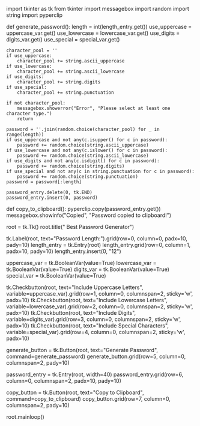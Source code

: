 import tkinter as tk
from tkinter import messagebox
import random
import string
import pyperclip

def generate_password():
    length = int(length_entry.get())
    use_uppercase = uppercase_var.get()
    use_lowercase = lowercase_var.get()
    use_digits = digits_var.get()
    use_special = special_var.get()

    character_pool = ''
    if use_uppercase:
        character_pool += string.ascii_uppercase
    if use_lowercase:
        character_pool += string.ascii_lowercase
    if use_digits:
        character_pool += string.digits
    if use_special:
        character_pool += string.punctuation

    if not character_pool:
        messagebox.showerror("Error", "Please select at least one character type.")
        return

    password = ''.join(random.choice(character_pool) for _ in range(length))
    if use_uppercase and not any(c.isupper() for c in password):
        password += random.choice(string.ascii_uppercase)
    if use_lowercase and not any(c.islower() for c in password):
        password += random.choice(string.ascii_lowercase)
    if use_digits and not any(c.isdigit() for c in password):
        password += random.choice(string.digits)
    if use_special and not any(c in string.punctuation for c in password):
        password += random.choice(string.punctuation)
    password = password[:length]

    password_entry.delete(0, tk.END)
    password_entry.insert(0, password)

def copy_to_clipboard():
    pyperclip.copy(password_entry.get())
    messagebox.showinfo("Copied", "Password copied to clipboard!")

root = tk.Tk()
root.title(" Best Password Generator")

tk.Label(root, text="Password Length:").grid(row=0, column=0, padx=10, pady=10)
length_entry = tk.Entry(root)
length_entry.grid(row=0, column=1, padx=10, pady=10)
length_entry.insert(0, "12") 

uppercase_var = tk.BooleanVar(value=True)
lowercase_var = tk.BooleanVar(value=True)
digits_var = tk.BooleanVar(value=True)
special_var = tk.BooleanVar(value=True)

tk.Checkbutton(root, text="Include Uppercase Letters", variable=uppercase_var).grid(row=1, column=0, columnspan=2, sticky='w', padx=10)
tk.Checkbutton(root, text="Include Lowercase Letters", variable=lowercase_var).grid(row=2, column=0, columnspan=2, sticky='w', padx=10)
tk.Checkbutton(root, text="Include Digits", variable=digits_var).grid(row=3, column=0, columnspan=2, sticky='w', padx=10)
tk.Checkbutton(root, text="Include Special Characters", variable=special_var).grid(row=4, column=0, columnspan=2, sticky='w', padx=10)

generate_button = tk.Button(root, text="Generate Password", command=generate_password)
generate_button.grid(row=5, column=0, columnspan=2, pady=10)

password_entry = tk.Entry(root, width=40)
password_entry.grid(row=6, column=0, columnspan=2, padx=10, pady=10)

copy_button = tk.Button(root, text="Copy to Clipboard", command=copy_to_clipboard)
copy_button.grid(row=7, column=0, columnspan=2, pady=10)

root.mainloop()
 
